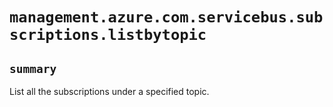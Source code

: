 # `management.azure.com.servicebus.subscriptions.listbytopic`

## `summary`
List all the subscriptions under a specified topic.


